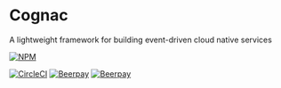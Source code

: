 

# Cognac
A lightweight framework for building event-driven cloud native services


[![NPM](https://nodei.co/npm/cognac.png?downloads=true&downloadRank=true&stars=true)](https://nodei.co/npm/cognac/)

[![CircleCI](https://circleci.com/gh/thebigredgeek/cognac/tree/master.svg?style=shield)](https://circleci.com/gh/thebigredgeek/cognac/tree/master)  [![Beerpay](https://beerpay.io/thebigredgeek/cognac/badge.svg?style=beer-square)](https://beerpay.io/thebigredgeek/cognac)  [![Beerpay](https://beerpay.io/thebigredgeek/cognac/make-wish.svg?style=flat-square)](https://beerpay.io/thebigredgeek/cognac?focus=wish)
